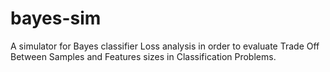 # bayes-sim
A simulator for Bayes classifier Loss analysis in order to evaluate Trade Off Between Samples and Features sizes in Classification Problems.

